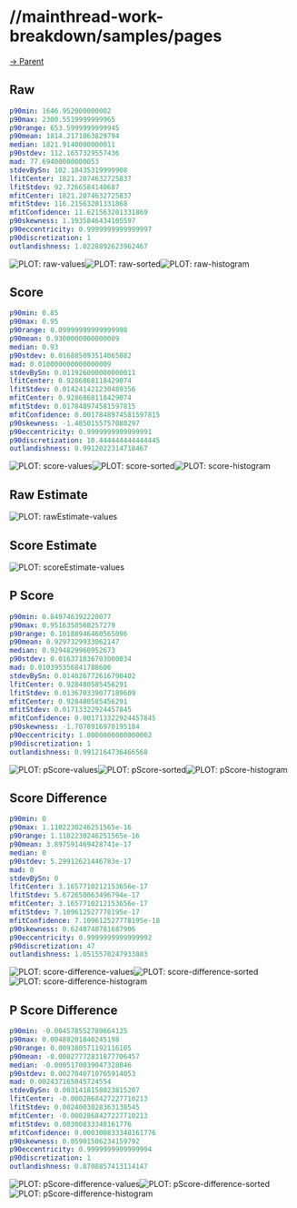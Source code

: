 
# //mainthread-work-breakdown/samples/pages

[→ Parent](../..)


## Raw


```yaml
p90min: 1646.952000000002
p90max: 2300.5519999999965
p90range: 653.5999999999945
p90mean: 1814.2171063829794
median: 1821.9140000000011
p90stdev: 112.1657329557436
mad: 77.69400000000053
stdevBySn: 102.18435319999908
lfitCenter: 1821.2074632725837
lfitStdev: 92.7266584140687
mfitCenter: 1821.2074632725837
mfitStdev: 116.21563201331868
mfitConfidence: 11.621563201331869
p90skewness: 1.1935846434105597
p90eccentricity: 0.9999999999999997
p90discretization: 1
outlandishness: 1.0228892623962467

```

![PLOT: raw-values](./raw/values.svg)![PLOT: raw-sorted](./raw/sorted.svg)![PLOT: raw-histogram](./raw/histogram.svg)
## Score


```yaml
p90min: 0.85
p90max: 0.95
p90range: 0.09999999999999998
p90mean: 0.9300000000000009
median: 0.93
p90stdev: 0.016885093514065082
mad: 0.010000000000000009
stdevBySn: 0.011926000000000011
lfitCenter: 0.9286868118429074
lfitStdev: 0.014241421230489356
mfitCenter: 0.9286868118429074
mfitStdev: 0.017848974581597815
mfitConfidence: 0.0017848974581597815
p90skewness: -1.4850155757080297
p90eccentricity: 0.9999999999999991
p90discretization: 10.444444444444445
outlandishness: 0.9912022314718467

```

![PLOT: score-values](./score/values.svg)![PLOT: score-sorted](./score/sorted.svg)![PLOT: score-histogram](./score/histogram.svg)
## Raw Estimate

![PLOT: rawEstimate-values](./rawEstimate/values.svg)
## Score Estimate

![PLOT: scoreEstimate-values](./scoreEstimate/values.svg)
## P Score


```yaml
p90min: 0.849746392220077
p90max: 0.9516358568257279
p90range: 0.10188946460565096
p90mean: 0.9297329933062147
median: 0.9294829960952673
p90stdev: 0.016371836703000034
mad: 0.010395356841788606
stdevBySn: 0.014026772616790402
lfitCenter: 0.928480585456291
lfitStdev: 0.013670339077189609
mfitCenter: 0.928480585456291
mfitStdev: 0.01713322924457845
mfitConfidence: 0.001713322924457845
p90skewness: -1.7078916970195184
p90eccentricity: 1.0000000000000002
p90discretization: 1
outlandishness: 0.9912164736466568

```

![PLOT: pScore-values](./pScore/values.svg)![PLOT: pScore-sorted](./pScore/sorted.svg)![PLOT: pScore-histogram](./pScore/histogram.svg)
## Score Difference


```yaml
p90min: 0
p90max: 1.1102230246251565e-16
p90range: 1.1102230246251565e-16
p90mean: 3.897591469428741e-17
median: 0
p90stdev: 5.29912621446783e-17
mad: 0
stdevBySn: 0
lfitCenter: 3.1657710212153656e-17
lfitStdev: 5.672650063496794e-17
mfitCenter: 3.1657710212153656e-17
mfitStdev: 7.109612527778195e-17
mfitConfidence: 7.109612527778195e-18
p90skewness: 0.6240740781687906
p90eccentricity: 0.9999999999999992
p90discretization: 47
outlandishness: 1.0515570247933883

```

![PLOT: score-difference-values](./score-difference/values.svg)![PLOT: score-difference-sorted](./score-difference/sorted.svg)![PLOT: score-difference-histogram](./score-difference/histogram.svg)
## P Score Difference


```yaml
p90min: -0.004578552789664125
p90max: 0.00480201840245198
p90range: 0.009380571192116105
p90mean: -0.00027772831877706457
median: -0.0005170039047328046
p90stdev: 0.0027040710765914053
mad: 0.002437165045724554
stdevBySn: 0.0031418158023815207
lfitCenter: -0.0002868427227710213
lfitStdev: 0.0024003028363138545
mfitCenter: -0.0002868427227710213
mfitStdev: 0.00300833348161776
mfitConfidence: 0.000300833348161776
p90skewness: 0.05901506234159792
p90eccentricity: 0.9999999999999994
p90discretization: 1
outlandishness: 0.8708857413114147

```

![PLOT: pScore-difference-values](./pScore-difference/values.svg)![PLOT: pScore-difference-sorted](./pScore-difference/sorted.svg)![PLOT: pScore-difference-histogram](./pScore-difference/histogram.svg)